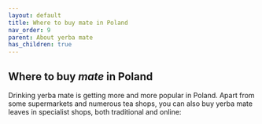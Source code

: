 ```yaml
---
layout: default
title: Where to buy mate in Poland
nav_order: 9
parent: About yerba mate
has_children: true
---
```



## Where to buy *mate* in Poland

<p>Drinking yerba mate is getting more and more popular in Poland. Apart from some supermarkets and numerous tea shops, you can also buy yerba mate leaves in specialist shops, both traditional and online: